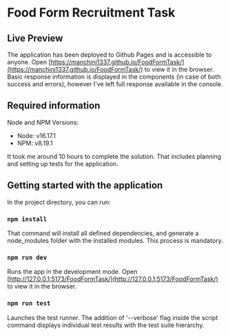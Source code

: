 # Food Form Recruitment Task
## Live Preview
The application has been deployed to Github Pages and is accessible to anyone.
Open [https://manchini1337.github.io/FoodFormTask/](https://manchini1337.github.io/FoodFormTask/) to view it in the browser.
Basic response information is displayed in the components (in case of both success and errors), however I've left full response available in the console. 

## Required information

Node and NPM Versions:
- Node: v16.17.1
- NPM: v8.19.1

It took me around 10 hours to complete the solution. That includes planning and setting up tests for the application.

## Getting started with the application
In the project directory, you can run:

### `npm install` 

That command will install all defined dependencies, and generate a node_modules folder with the installed modules. This process is mandatory.

### `npm run dev`

Runs the app in the development mode.
Open [http://127.0.0.1:5173/FoodFormTask/](http://127.0.0.1:5173/FoodFormTask/) to view it in the browser.


### `npm run test`

Launches the test runner. The addition of '--verbose' flag inside the script command displays individual test results with the test suite hierarchy.
